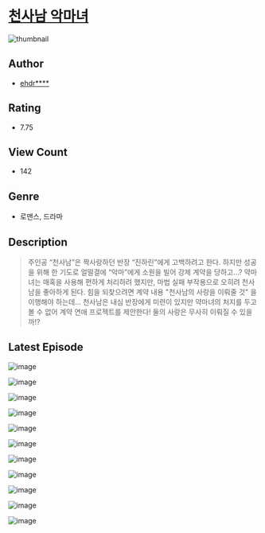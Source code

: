# [천사남 악마녀](https://comic.naver.com/bestChallenge/list?titleId=810036)
![thumbnail](https://image-comic.pstatic.net/user_contents_data/challenge_comic/2023/05/23/upload_3990809610820989283_480x623.jpeg)

## Author
- [ehdr****](https://comic.naver.com/artistTitle?id=366777)

## Rating
- 7.75

## View Count
- 142

## Genre
- 로맨스, 드라마

## Description
> 주인공 “천사남”은 짝사랑하던 반장 “진하린”에게 고백하려고 한다. 하지만 성공을 위해 한 기도로 얼떨결에 “악마”에게 소원을 빌어 강제 계약을 당하고…? 약마녀는 매혹을 사용해 편하게 처리하려 했지만, 마법 실패 부작용으로 오히려 천사 남을 좋아하게 된다. 힘을 되찾으려면 계약 내용 "천사남의 사랑을 이뤄줄 것" 을 이행해야 하는데... 천사남은 내심 반장에게 미련이 있지만 약마녀의 처지를 두고 볼 수 없어 계약 연애 프로젝트를 제안한다! 둘의 사랑은 무사히 이뤄질 수 있을까!?


## Latest Episode
![image](https://image-comic.pstatic.net/user_contents_data/challenge_comic/2023/05/23/366777/upload_3690191066418853170.jpeg)

![image](https://image-comic.pstatic.net/user_contents_data/challenge_comic/2023/05/23/366777/upload_3619033061921219120.jpeg)

![image](https://image-comic.pstatic.net/user_contents_data/challenge_comic/2023/05/23/366777/upload_7305458935746803300.jpeg)

![image](https://image-comic.pstatic.net/user_contents_data/challenge_comic/2023/05/23/366777/upload_3979038457521518182.jpeg)

![image](https://image-comic.pstatic.net/user_contents_data/challenge_comic/2023/05/23/366777/upload_3761121622383606116.jpeg)

![image](https://image-comic.pstatic.net/user_contents_data/challenge_comic/2023/05/23/366777/upload_7161063389382730293.jpeg)

![image](https://image-comic.pstatic.net/user_contents_data/challenge_comic/2023/05/23/366777/upload_3904731254975901750.jpeg)

![image](https://image-comic.pstatic.net/user_contents_data/challenge_comic/2023/05/23/366777/upload_3618981187322864435.jpeg)

![image](https://image-comic.pstatic.net/user_contents_data/challenge_comic/2023/05/23/366777/upload_3486409965083975990.jpeg)

![image](https://image-comic.pstatic.net/user_contents_data/challenge_comic/2023/05/23/366777/upload_3630239060995749986.jpeg)

![image](https://image-comic.pstatic.net/user_contents_data/challenge_comic/2023/05/23/366777/upload_3688510996327522660.jpeg)
